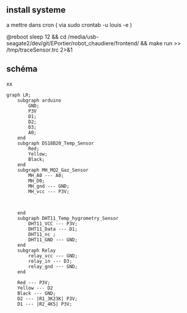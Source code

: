 ## install systeme
a mettre dans cron ( via sudo crontab -u louis -e )

@reboot sleep 12 && cd /media/usb-seagate2/dev/git/EPortier/robot_chaudiere/frontend/ && make run >> /tmp/traceSensor.trc 2>&1


## schéma








xx



```mermaid
graph LR;
    subgraph arduino
        GND;
        P3V
        D1;
        D2;
        D3;
        A0;
    end
    subgraph DS18B20_Temp_Sensor
        Red;
        Yellow;
        Black;
    end
    subgraph MH_MQ2_Gaz_Sensor
        MH_A0 --- A0;
        MH_D0;
        MH_gnd --- GND;
        MH_vcc --- P3V;
        


    end
    subgraph DHT11_Temp_hygrometry_Sensor
        DHT11_VCC --- P3V;
        DHT11_Data --- D1;
        DHT11_nc ;
        DHT11_GND --- GND;
    end
    subgraph Relay
        relay_vcc --- GND;
        relay_in --- D3;
        relay_gnd --- GND;
    end

    Red --- P3V;
    Yellow --- D2
    Black --- GND;
    D2 --- |R1_3K23K| P3V;
    D1 --- |R2_4K5| P3V;



```













